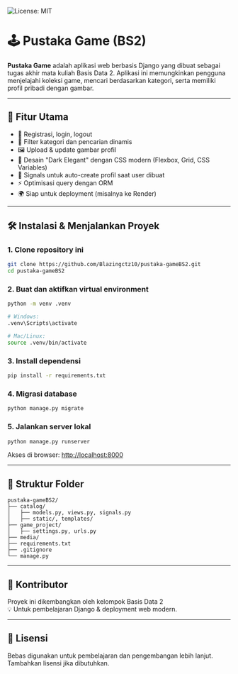 ![License: MIT](https://img.shields.io/badge/License-MIT-yellow.svg)

# 🕹️ Pustaka Game (BS2)

**Pustaka Game** adalah aplikasi web berbasis Django yang dibuat sebagai tugas akhir mata kuliah Basis Data 2. Aplikasi ini memungkinkan pengguna menjelajahi koleksi game, mencari berdasarkan kategori, serta memiliki profil pribadi dengan gambar.

---

## 🚀 Fitur Utama

- 🔐 Registrasi, login, logout
- 📂 Filter kategori dan pencarian dinamis
- 🖼️ Upload & update gambar profil
- 🎨 Desain "Dark Elegant" dengan CSS modern (Flexbox, Grid, CSS Variables)
- 🧠 Signals untuk auto-create profil saat user dibuat
- ⚡ Optimisasi query dengan ORM
- 🌍 Siap untuk deployment (misalnya ke Render)

---

## 🛠️ Instalasi & Menjalankan Proyek

### 1. Clone repository ini

```bash
git clone https://github.com/Blazingctz10/pustaka-gameBS2.git
cd pustaka-gameBS2
```

### 2. Buat dan aktifkan virtual environment

```bash
python -m venv .venv

# Windows:
.venv\Scripts\activate

# Mac/Linux:
source .venv/bin/activate
```

### 3. Install dependensi

```bash
pip install -r requirements.txt
```

### 4. Migrasi database

```bash
python manage.py migrate
```

### 5. Jalankan server lokal

```bash
python manage.py runserver
```

Akses di browser: [http://localhost:8000](http://localhost:8000)

---

## 📁 Struktur Folder

```
pustaka-gameBS2/
├── catalog/
│   ├── models.py, views.py, signals.py
│   ├── static/, templates/
├── game_project/
│   ├── settings.py, urls.py
├── media/
├── requirements.txt
├── .gitignore
└── manage.py
```

---

## 👥 Kontributor

Proyek ini dikembangkan oleh kelompok Basis Data 2  
💡 Untuk pembelajaran Django & deployment web modern.

---

## 📄 Lisensi

Bebas digunakan untuk pembelajaran dan pengembangan lebih lanjut.  
Tambahkan lisensi jika dibutuhkan.
